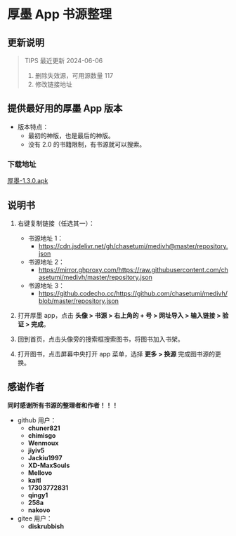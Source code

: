 # 厚墨 App 书源整理

## 更新说明

> TIPS 最近更新
> 2024-06-06
> 1. 删除失效源，可用源数量 117
> 2. 修改链接地址

## 提供最好用的厚墨 App 版本

- 版本特点：
  - 最初的神版，也是最后的神版。
  - 没有 2.0 的书籍限制，有书源就可以搜索。

### 下载地址

[厚墨-1.3.0.apk](https://share.codecho.cc/houmo/houmo-1.3.0.apk)

## 说明书

1. 右键复制链接（任选其一）：

   - 书源地址 1：
      - <https://cdn.jsdelivr.net/gh/chasetumi/medivh@master/repository.json>
   - 书源地址 2：
      - <https://mirror.ghproxy.com/https://raw.githubusercontent.com/chasetumi/medivh/master/repository.json>
   - 书源地址 3：
      - <https://github.codecho.cc/https://github.com/chasetumi/medivh/blob/master/repository.json>

2. 打开厚墨 app，点击 **头像 > 书源 > 右上角的 + 号 > 网址导入 > 输入链接 > 验证 > 完成**。
3. 回到首页，点击头像旁的搜索框搜索图书，将图书加入书架。
4. 打开图书，点击屏幕中央打开 app 菜单，选择 **更多 > 换源** 完成图书源的更换。

## 感谢作者

**同时感谢所有书源的整理者和作者！！！**

- github 用户：
  - **chuner821**
  - **chimisgo**
  - **Wenmoux**
  - **jiyiv5**
  - **Jackiu1997**
  - **XD-MaxSouls**
  - **Mellovo**
  - **kaitl**
  - **17303772831**
  - **qingy1**
  - **258a**
  - **nakovo**
- gitee 用户：
  - **diskrubbish**
